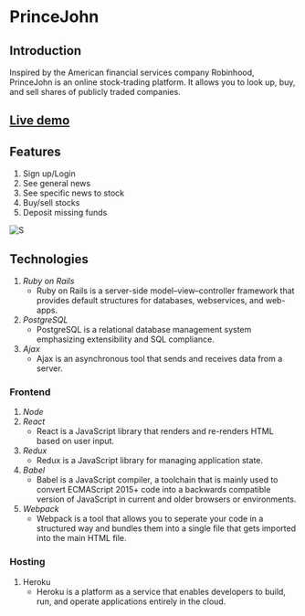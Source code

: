 # PrinceJohn

## Introduction
Inspired by the American financial services company Robinhood, PrinceJohn is an online stock-trading platform. It allows you to look up, buy, and sell shares of publicly traded companies.

## [Live demo](https://princejohn.herokuapp.com/)

## Features
1. Sign up/Login
2. See general news
3. See specific news to stock
4. Buy/sell stocks
5. Deposit missing funds

![S](https://github.com/Tului2020/prince-john/blob/main/app/assets/images/PrinceJohn.gif)



## Technologies
1. _Ruby on Rails_
   * Ruby on Rails is a server-side model–view–controller framework that provides default structures for databases, webservices, and web-apps.
2. _PostgreSQL_
   * PostgreSQL is a relational database management system emphasizing extensibility and SQL compliance. 
3. _Ajax_
   * Ajax is an asynchronous tool that sends and receives data from a server.

### **Frontend**
1. _Node_
2. _React_
   *  React is a JavaScript library that renders and re-renders HTML based on user input.
3. _Redux_
   * Redux is a JavaScript library for managing application state. 
4. _Babel_
   * Babel is a JavaScript compiler, a toolchain that is mainly used to convert ECMAScript 2015+ code into a backwards compatible version of JavaScript in       current and older browsers or environments. 
5. _Webpack_
   * Webpack is a tool that allows you to seperate your code in a structured way and bundles them into a single file that gets imported into the main HTML file.

### **Hosting**
1. Heroku
   * Heroku is a platform as a service that enables developers to build, run, and operate applications entirely in the cloud.


